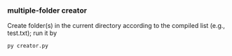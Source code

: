 ### multiple-folder creator
Create folder(s) in the current directory according to the compiled list (e.g., test.txt); run it by
```
py creator.py
```
